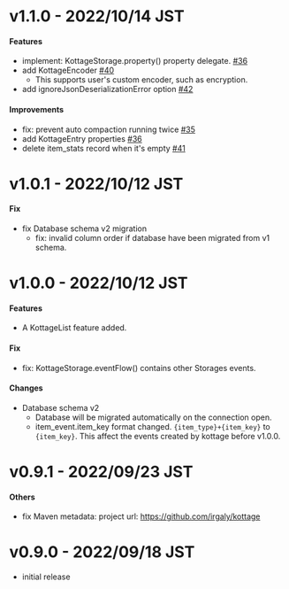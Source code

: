# v1.1.0 - 2022/10/14 JST

#### Features

* implement: KottageStorage.property() property
  delegate. [#36](https://github.com/irgaly/kottage/pull/36)
* add KottageEncoder [#40](https://github.com/irgaly/kottage/pull/40)
    * This supports user's custom encoder, such as encryption.
* add ignoreJsonDeserializationError option [#42](https://github.com/irgaly/kottage/pull/42)

#### Improvements

* fix: prevent auto compaction running twice [#35](https://github.com/irgaly/kottage/pull/35)
* add KottageEntry properties [#36](https://github.com/irgaly/kottage/pull/36)
* delete item_stats record when it's empty [#41](https://github.com/irgaly/kottage/pull/41)

# v1.0.1 - 2022/10/12 JST

#### Fix

* fix Database schema v2 migration
    * fix: invalid column order if database have been migrated from v1 schema.

# v1.0.0 - 2022/10/12 JST

#### Features

* A KottageList feature added.

#### Fix

* fix: KottageStorage.eventFlow() contains other Storages events.

#### Changes

* Database schema v2
    * Database will be migrated automatically on the connection open.
    * item_event.item_key format changed. `{item_type}+{item_key}` to `{item_key}`. This affect the
      events created by kottage before v1.0.0.

# v0.9.1 - 2022/09/23 JST

#### Others

* fix Maven metadata: project url: https://github.com/irgaly/kottage

# v0.9.0 - 2022/09/18 JST

* initial release
